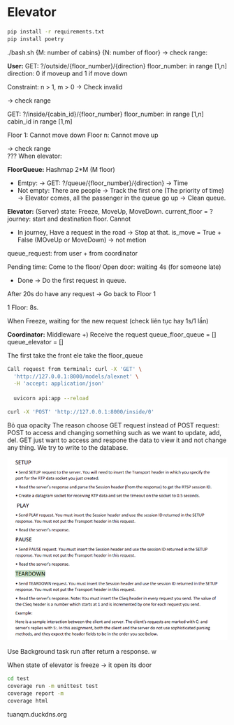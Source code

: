 # Elevator

```bash
pip install -r requirements.txt
pip install poetry
```
./bash.sh {M: number of cabins} {N: number of floor}
-> check range:

**User:**
GET: ?/outside/{floor_number}/{direction}
floor_number: in range [1,n]
direction: 0 if moveup and 1 if move down

Constraint: n > 1, m > 0 -> Check invalid 

-> check range

GET: ?/inside/{cabin_id}/{floor_number}
floor_number: in range [1,n]
cabin_id in range [1,m]

Floor 1: Cannot move down
Floor n: Cannot move up

-> check range  
??? When elevator: 

**FloorQueue:** Hashmap 2*M (M floor)
-    Emtpy: -> GET: ?/queue/{floor_number}/{direction}  -> Time
-   Not empty: There are people -> Track the first one (The priority of time)
    -> Elevator comes, all the passenger in the queue go up -> Clean queue. 


**Elevator:**  (Server)
state: Freeze, MoveUp, MoveDown.
current_floor = ? 
journey: start and destination floor. Cannot

- In journey, Have a request in the road -> Stop at that.
is_move = True + False (MOveUp or MoveDown) -> not metion

queue_request: from user + from coordinator 

Pending time:
Come to the floor/ Open door: waiting 4s  (for someone late)

- Done -> Do the first request in queue.

After 20s do have any request -> Go back to Floor 1

1 Floor: 8s.

When Freeze, waiting for the new request (check liên tục hay 1s/1 lần)


**Coordinator:** Middleware
+) Receive the request 
queue_floor_queue = [] 
queue_elevator = []

The first take the front ele take the floor_queue

```bash
Call request from terminal: curl -X 'GET' \
  'http://127.0.0.1:8000/models/alexnet' \
  -H 'accept: application/json'

  uvicorn api:app --reload
```

```bash
curl -X 'POST' 'http://127.0.0.1:8000/inside/0'

```

Bỏ qua opacity
The reason choose GET request instead of POST request: POST to access and changing something such as we want to update, add, del. GET just want to access and respone the data to view it and not change any thing. We try to write to the database. 


![](images/hello.png)  


Use Background task run after return a response. w

When state of elevator is freeze -> it open its door

```bash
cd test
coverage run -m unittest test
coverage report -m
coverage html
```
tuanqm.duckdns.org